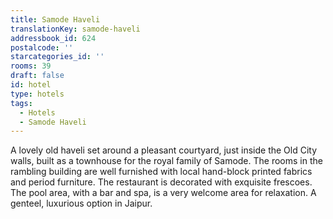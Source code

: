 ```yaml
---
title: Samode Haveli
translationKey: samode-haveli
addressbook_id: 624
postalcode: ''
starcategories_id: ''
rooms: 39
draft: false
id: hotel
type: hotels
tags:
  - Hotels
  - Samode Haveli
---
```

A lovely old haveli set around a pleasant courtyard, just inside the Old City walls, built as a townhouse for the royal family of Samode. The rooms in the rambling building are well furnished with local hand-block printed fabrics and period furniture. The restaurant is decorated with exquisite frescoes. The pool area, with a bar and spa, is a very welcome area for relaxation. A genteel, luxurious option in Jaipur.